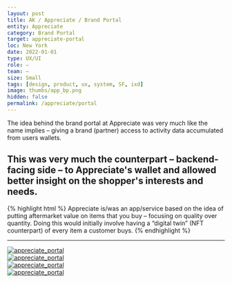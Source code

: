 ```yaml
---
layout: post
title: AK / Appreciate / Brand Portal
entity: Appreciate
category: Brand Portal
target: appreciate-portal
loc: New York
date: 2022-01-01
type: UX/UI
role: –
team: –
size: Small
tags: [design, product, ux, system, SF, ixd]
image: thumbs/app_bp.png
hidden: false
permalink: /appreciate/portal
---
```


<div class="bg_color_none">
<div class="large_words">
The idea behind the brand portal at Appreciate was very much like the name implies – giving a brand (partner) access to activity data accumulated from users wallets.
</div>
</div>

## This was very much the counterpart – backend-facing side – to Appreciate's wallet and allowed better insight on the shopper's interests and needs.

{% highlight html %}
Appreciate is/was an app/service based on the idea of putting aftermarket value on items that you buy – focusing on quality over quantity. Doing this would initially involve having a “digital twin” (NFT counterpart) of every item a customer buys.
{% endhighlight %}


---


<div class="app_container5">
	<a href="{{site.baseurl}}/images/projects/appreciate_portal/001.png" target="_blank">
	<img src="{{site.baseurl}}/images/projects/appreciate_portal/001.png" alt="appreciate_portal"></a>
</div>


<div class="app_container5">
	<a href="{{site.baseurl}}/images/projects/appreciate_portal/002.png" target="_blank">
	<img src="{{site.baseurl}}/images/projects/appreciate_portal/002.png" alt="appreciate_portal"></a>
</div>


<div class="app_container5">
	<a href="{{site.baseurl}}/images/projects/appreciate_portal/003.png" target="_blank">
	<img src="{{site.baseurl}}/images/projects/appreciate_portal/003.png" alt="appreciate_portal"></a>
</div>


<div class="app_container5">
	<a href="{{site.baseurl}}/images/projects/appreciate_portal/004.png" target="_blank">
	<img src="{{site.baseurl}}/images/projects/appreciate_portal/004.png" alt="appreciate_portal"></a>
</div>

